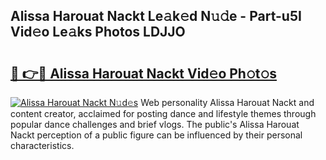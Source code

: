 ## Alissa Harouat Nackt Le𝚊k𝚎d N𝚞𝚍e - Part-u5I Vid𝚎o Le𝚊ks Photos LDJJO

# <h2><a href="http://fb8e8p.evod.top/?m=Alissa+Harouat+Nackt">🔗 👉🔴 Alissa Harouat Nackt Vid𝚎o Ph𝚘t𝚘s</a></h2>

[![Alissa Harouat Nackt N𝚞d𝚎s](https://i.imgur.com/8V9OHl7.gif)](http://fb8e8p.evod.top/?m=Alissa+Harouat+Nackt)
Web personality Alissa Harouat Nackt and content creator, acclaimed for posting dance and lifestyle themes through popular dance challenges and brief vlogs. The public's Alissa Harouat Nackt perception of a public figure can be influenced by their personal characteristics. 

